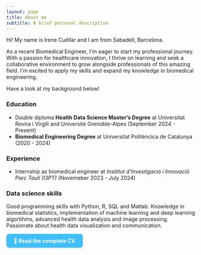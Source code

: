 ```yaml
---
layout: page
title: About me
subtitle: A brief personal description
---
```


Hi! My name is Irene Cuéllar and I am from Sabadell, Barcelona. 

As a recent Biomedical Engineer, I'm eager to start my professional journey. With a passion for healthcare innovation, I thrive on learning and seek a collaborative environment to grow alongside professionals of this amazing field. I'm excited to apply my skills and expand my knowledge in biomedical engineering.

Have a look at my background below!

### Education

- Double diploma **Health Data Science Master’s Degree** at Universitat Rovira i Virgili and Université Grenoble-Alpes (September 2024 - Present)
- **Biomedical Engineering Degree** at Universitat Politèncica de Catalunya (2020 - 2024)

### Experience
- Internship as biomedical engineer at *Insititut d'Investigació i Innovació Parc Taulí (I3PT)*  (Novemeber 2023 - July 2024)

### Data science skills
Good programming skills with Python, R, SQL and Matlab. 
Knowledge in biomedical statistics, implementation of machine learning and deep learning algortihms, advanced health data analysis and image processing.
Passionate about health data visualization and communication.

<p>
  <a href="assets/CV_Irene_Cuellar.pdf" target="_blank" rel="noopener" style="
    display: inline-block;
    background-color: #40BFFF;
    color: white;
    padding: 10px 20px;
    border-radius: 8px;
    text-decoration: none;
    font-weight: bold;
    box-shadow: 0 2px 4px rgba(0,0,0,0.1);
  ">
    📄 Read the complete CV
  </a>
</p>

